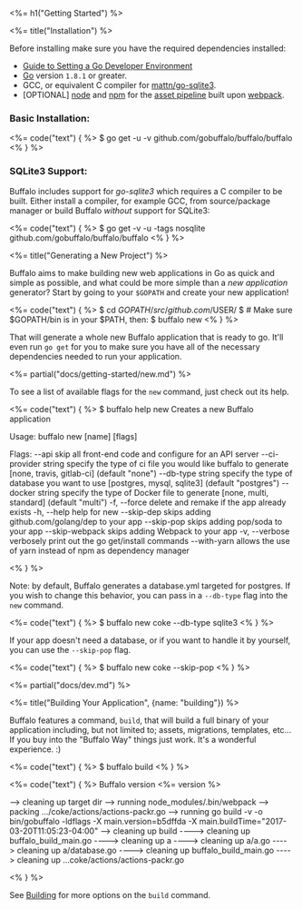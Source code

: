 <%= h1("Getting Started") %>

<%= title("Installation") %>

Before installing make sure you have the required dependencies installed:

* [Guide to Setting a Go Developer Environment](http://gopherguides.com/before-you-come-to-class)
* [Go](https://golang.org) version `1.8.1` or greater.
* GCC, or equivalent C compiler for [mattn/go-sqlite3](https://github.com/mattn/go-sqlite3).
* [OPTIONAL] [node](https://github.com/nodejs/node) and [npm](https://github.com/npm/npm) for the [asset pipeline](/docs/assets) built upon [webpack](https://github.com/webpack/webpack).

### Basic Installation:

<%= code("text") { %>
$ go get -u -v github.com/gobuffalo/buffalo/buffalo
<% } %>

### SQLite3 Support:

Buffalo includes support for *go-sqlite3* which requires a C compiler to be built. Either install a compiler, for example GCC, from source/package manager or build Buffalo *without* support for SQLite3:

<%= code("text") { %>
$ go get -v -u -tags nosqlite github.com/gobuffalo/buffalo/buffalo
<% } %>

<%= title("Generating a New Project") %>

Buffalo aims to make building new web applications in Go as quick and simple as possible, and what could be more simple than a *new application* generator? Start by going to your `$GOPATH` and create your new application!

<%= code("text") { %>
$ cd $GOPATH/src/github.com/$USER/
$ # Make sure $GOPATH/bin is in your $PATH, then:
$ buffalo new <name>
<% } %>

That will generate a whole new Buffalo application that is ready to go. It'll even run `go get` for you to make sure you have all of the necessary dependencies needed to run your application.

<%= partial("docs/getting-started/new.md") %>

To see a list of available flags for the `new` command, just check out its help.

<%= code("text") { %>
$ buffalo help new
Creates a new Buffalo application

Usage:
  buffalo new [name] [flags]

Flags:
      --api                  skip all front-end code and configure for an API server
      --ci-provider string   specify the type of ci file you would like buffalo to generate \[none, travis, gitlab-ci] (default "none")
      --db-type string       specify the type of database you want to use \[postgres, mysql, sqlite3] (default "postgres")
      --docker string        specify the type of Docker file to generate \[none, multi, standard] (default "multi")
  -f, --force                delete and remake if the app already exists
  -h, --help                 help for new
      --skip-dep             skips adding github.com/golang/dep to your app
      --skip-pop             skips adding pop/soda to your app
      --skip-webpack         skips adding Webpack to your app
  -v, --verbose              verbosely print out the go get/install commands
      --with-yarn            allows the use of yarn instead of npm as dependency manager

<% } %>

Note: by default, Buffalo generates a database.yml targeted for postgres. If you wish to change this behavior, you can pass in a `--db-type` flag into the `new` command.

<%= code("text") { %>
$ buffalo new coke --db-type sqlite3
<% } %>

If your app doesn't need a database, or if you want to handle it by yourself, you can use the `--skip-pop` flag.

<%= code("text") { %>
$ buffalo new coke --skip-pop
<% } %>

<%= partial("docs/dev.md") %>

<%= title("Building Your Application", {name: "building"}) %>

Buffalo features a command, `build`, that will build a full binary of your application including, but not limited to; assets, migrations, templates, etc... If you buy into the "Buffalo Way" things just work. It's a wonderful experience. :)

<%= code("text") { %>
$ buffalo build
<% } %>

<%= code("text") { %>
Buffalo version <%= version %>

--> cleaning up target dir
--> running node_modules/.bin/webpack
--> packing .../coke/actions/actions-packr.go
--> running go build -v -o bin/gobuffalo -ldflags -X main.version=b5dffda -X main.buildTime="2017-03-20T11:05:23-04:00"
--> cleaning up build
----> cleaning up buffalo_build_main.go
----> cleaning up a
----> cleaning up a/a.go
----> cleaning up a/database.go
----> cleaning up buffalo_build_main.go
----> cleaning up ...coke/actions/actions-packr.go

<% } %>

See [Building](/docs/building) for more options on the `build` command.
